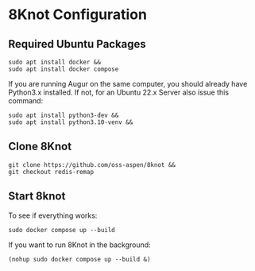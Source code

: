 # 8Knot Configuration
## Required Ubuntu Packages
```shell
sudo apt install docker &&
sudo apt install docker compose 
```

If you are running Augur on the same computer, you should already have Python3.x installed. If not, for an Ubuntu 22.x Server also issue this command: 
```shell
sudo apt install python3-dev && 
sudo apt install python3.10-venv &&
```

## Clone 8Knot
```shell
git clone https://github.com/oss-aspen/8knot &&
git checkout redis-remap
```


## Start 8knot
To see if everything works: 
```shell
sudo docker compose up --build
```

If you want to run 8Knot in the background: 
```shell
(nohup sudo docker compose up --build &)
```

